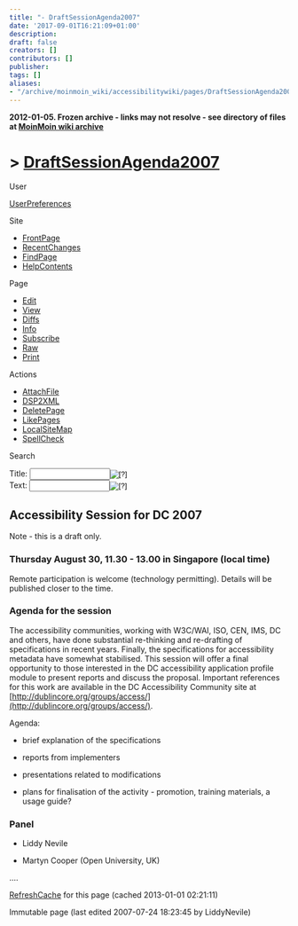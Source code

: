 ```yaml
---
title: "- DraftSessionAgenda2007"
date: '2017-09-01T16:21:09+01:00'
description: 
draft: false
creators: []
contributors: []
publisher: 
tags: []
aliases:
- "/archive/moinmoin_wiki/accessibilitywiki/pages/DraftSessionAgenda2007.html"
---
```


**2012-01-05. Frozen archive - links may not resolve - see directory of files at [MoinMoin wiki archive](/moinmoin-wiki-archive/)**

# > [DraftSessionAgenda2007](http://dublincore.org/accessibilitywiki/DraftSessionAgenda2007?action=fullsearch&value=DraftSessionAgenda2007&literal=1&case=1&context=40 "Click here to do a full-text search for this title")

User

 [UserPreferences](http://dublincore.org/accessibilitywiki/UserPreferences)
  

Site

- [FrontPage](http://dublincore.org/accessibilitywiki/FrontPage)
- [RecentChanges](http://dublincore.org/accessibilitywiki/RecentChanges)
- [FindPage](http://dublincore.org/accessibilitywiki/FindPage)
- [HelpContents](http://dublincore.org/accessibilitywiki/HelpContents)

Page

- [Edit](http://dublincore.org/accessibilitywiki/DraftSessionAgenda2007?action=edit "Edit")
- [View](http://dublincore.org/accessibilitywiki/DraftSessionAgenda2007 "View")
- [Diffs](http://dublincore.org/accessibilitywiki/DraftSessionAgenda2007?action=diff "Diffs")
- [Info](http://dublincore.org/accessibilitywiki/DraftSessionAgenda2007?action=info "Info")
- [Subscribe](http://dublincore.org/accessibilitywiki/DraftSessionAgenda2007?action=subscribe "Subscribe")
- [Raw](http://dublincore.org/accessibilitywiki/DraftSessionAgenda2007?action=raw "Raw")
- [Print](http://dublincore.org/accessibilitywiki/DraftSessionAgenda2007?action=print "Print")

Actions

- [AttachFile](http://dublincore.org/accessibilitywiki/DraftSessionAgenda2007?action=AttachFile)
- [DSP2XML](http://dublincore.org/accessibilitywiki/DraftSessionAgenda2007?action=DSP2XML)
- [DeletePage](http://dublincore.org/accessibilitywiki/DraftSessionAgenda2007?action=DeletePage)
- [LikePages](http://dublincore.org/accessibilitywiki/DraftSessionAgenda2007?action=LikePages)
- [LocalSiteMap](http://dublincore.org/accessibilitywiki/DraftSessionAgenda2007?action=LocalSiteMap)
- [SpellCheck](http://dublincore.org/accessibilitywiki/DraftSessionAgenda2007?action=SpellCheck)

Search

<form method="POST" action="/accessibilitywiki/DraftSessionAgenda2007">
<p>
<input name="action" value="inlinesearch" type="hidden">
<input name="context" value="40" type="hidden">
Title: <input name="text_title" size="15" maxlength="50" type="text"><input src="DraftSessionAgenda2007_files/moin-search.png" name="button_title" alt="[?]" type="image"><br>Text: <input name="text_full" size="15" maxlength="50" type="text"><input src="DraftSessionAgenda2007_files/moin-search.png" name="button_full" alt="[?]" type="image">
</p>
</form>

## Accessibility Session for DC 2007

Note - this is a draft only.

### Thursday August 30, 11.30 - 13.00 in Singapore (local time)

Remote participation is welcome (technology permitting). Details will be published closer to the time.

### Agenda for the session

The accessibility communities, working with W3C/WAI, ISO, CEN, IMS, DC and others, have done substantial re-thinking and re-drafting of specifications in recent years. Finally, the specifications for accessibility metadata have somewhat stabilised. This session will offer a final opportunity to those interested in the DC accessibility application profile module to present reports and discuss the proposal. Important references for this work are available in the DC Accessibility Community site at [http://dublincore.org/groups/access/](http://dublincore.org/groups/access/).

Agenda:

- brief explanation of the specifications

- reports from implementers

- presentations related to modifications

- plans for finalisation of the activity - promotion, training materials, a usage guide?

### Panel

- Liddy Nevile

- Martyn Cooper (Open University, UK)

....

 [RefreshCache](http://dublincore.org/accessibilitywiki/DraftSessionAgenda2007?action=refresh&arena=Page.py&key=DraftSessionAgenda2007.text_html) for this page (cached 2013-01-01 02:21:11)  

Immutable page (last edited 2007-07-24 18:23:45 by LiddyNevile)

